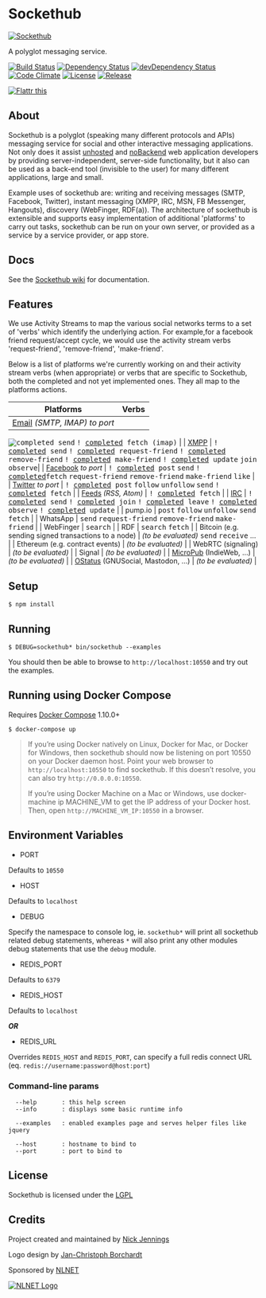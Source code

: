 # Sockethub

[![Sockethub](http://sockethub.org/res/img/sockethub-logo.svg)](http://sockethub.org)

A polyglot messaging service.

[![Build Status](http://img.shields.io/travis/sockethub/sockethub.svg?style=flat)](https://travis-ci.org/sockethub/sockethub)
[![Dependency Status](http://img.shields.io/david/sockethub/sockethub.svg?style=flat)](https://david-dm.org/sockethub/sockethub#info=dependencies)
[![devDependency Status](http://img.shields.io/david/dev/sockethub/sockethub.svg?style=flat)](https://david-dm.org/sockethub/sockethub#info=devDependencies)
[![Code Climate](http://img.shields.io/codeclimate/github/sockethub/sockethub.svg?style=flat)](https://codeclimate.com/github/sockethub/sockethub)
[![License](https://img.shields.io/npm/l/sockethub.svg?style=flat)](https://raw.githubusercontent.com/sockethub/sockethub/master/LICENSE)
[![Release](https://img.shields.io/npm/v/sockethub.svg?style=flat)](https://github.com/sockethub/sockethub/releases)

[![Flattr this](http://api.flattr.com/button/flattr-badge-large.png)](http://flattr.com/thing/1154379/Sockethub)

## About

Sockethub is a polyglot (speaking many different protocols and APIs) messaging service for social
and other interactive messaging applications. Not only does it assist
[unhosted](http://unhosted.org) and [noBackend](http://nobackend.org) web application developers
by providing server-independent, server-side functionality, but it also can be used as a back-end
tool (invisible to the user) for many different applications, large and small.

Example uses of sockethub are: writing and receiving messages (SMTP, Facebook, Twitter), instant
messaging (XMPP, IRC, MSN, FB Messenger, Hangouts), discovery (WebFinger, RDF(a)). The architecture
of sockethub is extensible and supports easy implementation of additional 'platforms' to carry out
tasks, sockethub can be run on your own server, or provided as a service by a service provider,
or app store.

## Docs

See the [Sockethub wiki](https://github.com/sockethub/sockethub/wiki) for documentation.

## Features

We use Activity Streams to map the various social networks terms to a set of
'verbs' which identify the underlying action. For example,for a facebook friend
request/accept cycle, we would use the activity stream verbs 'request-friend',
'remove-friend', 'make-friend'.

Below is a list of platforms we're currently working on and their
activity stream verbs (when appropriate) or verbs that are specific to
Sockethub, both the completed and not yet implemented ones. They all map to the
platforms actions.

| Platforms | Verbs |
| --------- | ----- |
| [Email](https://github.com/sockethub/sockethub-platform-email) *(SMTP, IMAP)* *to port* |
<kbd>![completed](http://sockethub.org/res/img/checkmark.png) send</kbd> <kbd>!
[completed](http://sockethub.org/res/img/checkmark.png) fetch (imap)</kbd> |
| [XMPP](https://github.com/sockethub/sockethub-platform-xmpp) | <kbd>!
[completed](http://sockethub.org/res/img/checkmark.png) send</kbd> <kbd>!
[completed](http://sockethub.org/res/img/checkmark.png) request-friend</kbd> <kbd>!
[completed](http://sockethub.org/res/img/checkmark.png) remove-friend</kbd> <kbd>!
[completed](http://sockethub.org/res/img/checkmark.png) make-friend</kbd> <kbd>!
[completed](http://sockethub.org/res/img/checkmark.png) update</kbd> <kbd>join</kbd>
<kbd>observe</kbd>|
| [Facebook](https://github.com/sockethub/sockethub-platform-facebook) *to port* | <kbd>!
[completed](http://sockethub.org/res/img/checkmark.png) post</kbd> <kbd>send</kbd> <kbd>!
[completed](http://sockethub.org/res/img/checkmark.png)fetch</kbd> <kbd>request-friend</kbd>
<kbd>remove-friend</kbd> <kbd>make-friend</kbd> <kbd>like</kbd> |
| [Twitter](https://github.com/sockethub/sockethub-platform-twitter) *to port* | <kbd>!
[completed](http://sockethub.org/res/img/checkmark.png) post</kbd> <kbd>follow</kbd>
<kbd>unfollow</kbd> <kbd>send</kbd> <kbd>!
[completed](http://sockethub.org/res/img/checkmark.png) fetch</kbd> |
| [Feeds](https://github.com/sockethub/sockethub-platform-feeds) *(RSS, Atom)* | <kbd>!
[completed](http://sockethub.org/res/img/checkmark.png) fetch</kbd> |
| [IRC](https://github.com/sockethub/sockethub-platform-irc) | <kbd>!
[completed](http://sockethub.org/res/img/checkmark.png) send</kbd> <kbd>!
[completed](http://sockethub.org/res/img/checkmark.png) join</kbd> <kbd>!
[completed](http://sockethub.org/res/img/checkmark.png) leave</kbd> <kbd>!
[completed](http://sockethub.org/res/img/checkmark.png) observe</kbd> <kbd>!
[completed](http://sockethub.org/res/img/checkmark.png) update</kbd> |
| pump.io | <kbd>post</kbd> <kbd>follow</kbd> <kbd>unfollow</kbd> <kbd>send</kbd> <kbd>fetch</kbd> |
| WhatsApp | <kbd>send</kbd> <kbd>request-friend</kbd> <kbd>remove-friend</kbd>
<kbd>make-friend</kbd> |
| WebFinger | <kbd>search</kbd> |
| RDF | <kbd>search</kbd> <kbd>fetch</kbd> |
| Bitcoin (e.g. sending signed transactions to a node) | *(to be evaluated)* <kbd>send</kbd>
<kbd>receive</kbd> ... |
| Ethereum (e.g. contract events) | *(to be evaluated)* |
| WebRTC (signaling) | *(to be evaluated)* |
| Signal | *(to be evaluated)* |
| [MicroPub](https://indieweb.org/micropub) (IndieWeb, ...) | *(to be evaluated)* |
| [OStatus](https://en.wikipedia.org/wiki/OStatus) (GNUSocial, Mastodon, ...)
| *(to be evaluated)* |

## Setup

`$ npm install`

## Running

`$ DEBUG=sockethub* bin/sockethub --examples`

You should then be able to browse to `http://localhost:10550` and try out the examples.

## Running using Docker Compose

Requires [Docker Compose](https://docs.docker.com/compose/) 1.10.0+

`$ docker-compose up`

> If you’re using Docker natively on Linux, Docker for Mac, or Docker for
> Windows, then sockethub should now be listening on port 10550 on your Docker
> daemon host. Point your web browser to `http://localhost:10550` to find
> sockethub. If this doesn’t resolve, you can also try
> `http://0.0.0.0:10550`.
>
> If you’re using Docker Machine on a Mac or Windows, use docker-machine ip
> MACHINE_VM to get the IP address of your Docker host. Then, open
> `http://MACHINE_VM_IP:10550` in a browser.

## Environment Variables

* PORT

Defaults to `10550`

* HOST

Defaults to `localhost`

* DEBUG

Specify the namespace to console log, ie. `sockethub*` will print all sockethub related debug
statements, whereas `*` will also print any other modules debug statements that use the `debug`
module.

* REDIS_PORT

Defaults to `6379`

* REDIS_HOST

Defaults to `localhost`

***OR***

* REDIS_URL

Overrides `REDIS_HOST` and `REDIS_PORT`, can specify a full redis connect URL
(eq. `redis://username:password@host:port`)

### Command-line params

```text
  --help       : this help screen
  --info       : displays some basic runtime info

  --examples   : enabled examples page and serves helper files like jquery

  --host       : hostname to bind to
  --port       : port to bind to
```

## License

Sockethub is licensed under the [LGPL](https://github.com/sockethub/sockethub/blob/master/LICENSE)

## Credits

Project created and maintained by [Nick Jennings](http://github.com/silverbucket)

Logo design by [Jan-Christoph Borchardt](http://jancborchardt.net)

Sponsored by [NLNET](http://nlnet.nl)

[![NLNET Logo](http://sockethub.org/res/img/nlnet-logo.svg)](http://nlnet.nl)
